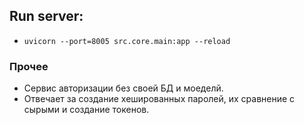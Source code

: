 ## Run server:
- `uvicorn --port=8005 src.core.main:app --reload`


### Прочее

- Сервис авторизации без своей БД и моеделй.
- Отвечает за создание хешированных паролей, их сравнение с сырыми и создание токенов.
